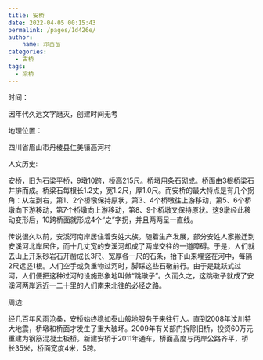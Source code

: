 ```yaml
---
title: 安桥
date: 2022-04-05 00:15:43
permalink: /pages/1d426e/
author:
    name: 邓苗苗
categories:
  - 古桥
tags:
  - 梁桥 
---
```

时间：

因年代久远文字磨灭，创建时间无考

地理位置：

四川省眉山市丹棱县仁美镇高河村

人文历史:

安桥，旧为石梁平桥，9墩10跨，桥高215尺。桥墩用条石砌成。桥面由3根桥梁石并排而成。桥梁石每根长1.2丈，宽1.2尺，厚1.0尺。而安桥的最大特点是有几个拐角：从左到右，第1、2个桥墩保持原状，第3、4个桥墩往上游移动，第5、6个桥墩向下游移动，第7个桥墩向上游移动，第8、9个桥墩又保持原状。这9墩经此移动变形后，10跨桥面就形成4个“之”字拐，并且两两呈一直线。

传说很久以前，安溪河南岸居住着安姓大族。随着生产发展，部分安姓人家搬迁到安溪河北岸居住，而十几丈宽的安溪河却成了两岸交往的一道障碍。于是，人们就去山上开采砂岩石开凿成长3尺、宽厚各一尺的石条，抬下山来埋竖在河中，每隔2尺远竖1根。人们空手或负重物过河时，脚踩这些石礅前行。由于是跳跃式过河，人们便把这种过河的设施形象地叫做“跳礅子”。久而久之，这跳礅子就成了安溪河两岸远近一二十里的人们南来北往的必经之路。

周边:

经几百年风雨沧桑，安桥始终稳如泰山般地服务于来往行人。直到2008年汶川特大地震，桥墩和桥面才发生了重大破坏。2009年有关部门拆除旧桥，投资60万元重建为钢筋混凝土板桥。新建安桥于2011年通车，桥面高度与两岸公路齐平，桥长35米，桥面宽度4米，5跨。
